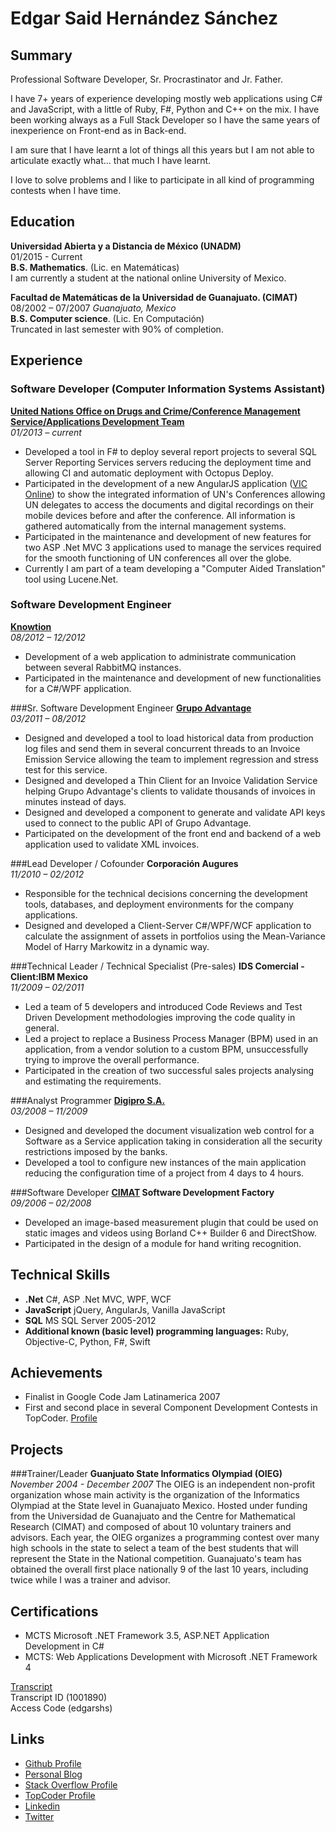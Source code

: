 Edgar Said Hernández Sánchez
============

Summary
----------
Professional Software Developer, Sr. Procrastinator and Jr. Father.

I have 7+ years of experience developing mostly web applications using C# and JavaScript, with a little of Ruby, F#, Python and C++ on the mix. I have been working always as a Full Stack Developer so I have the same years of inexperience on Front-end as in Back-end.

I am sure that I have learnt a lot of things all this years but I am not able to articulate exactly what... that much I have learnt.

I love to solve problems and I like to participate in all kind of programming contests when I have time.

Education
----------
__Universidad Abierta y a Distancia de México (UNADM)__  
01/2015 - Current  
__B.S. Mathematics__. (Lic. en Matemáticas)  
I am currently a student at the national online University of Mexico.

__Facultad de Matemáticas de la Universidad de Guanajuato. (CIMAT)__  
08/2002 – 07/2007 _Guanajuato, Mexico_  
__B.S. Computer science__. (Lic. En Computación)  
Truncated in last semester with 90% of completion.  

Experience
----------
### Software Developer (Computer Information Systems Assistant)
__[United Nations Office on Drugs and Crime/Conference Management Service/Applications Development Team](https://www.unvienna.org/unov/en/management_cms.html)__  
_01/2013 – current_  

* Developed a tool in F# to deploy several report projects to several SQL Server Reporting Services servers reducing the deployment time and allowing CI and automatic deployment with Octopus Deploy.
* Participated in the development of a new AngularJS application ([VIC Online](http://myconference.unov.org)) to show the integrated information of UN's Conferences allowing UN delegates to access the documents and digital recordings on their mobile devices before and after the conference. All information is gathered automatically from the internal management systems.
* Participated in the maintenance and development of new features for two ASP .Net MVC 3 applications used to manage the services required for the smooth functioning of UN conferences all over the globe.
* Currently I am part of a team developing a "Computer Aided Translation" tool using Lucene.Net.


### Software Development Engineer
__[Knowtion](http://www.knowtion.biz/)__  
_08/2012 – 12/2012_

* Development of a web application to administrate communication between several RabbitMQ instances.
* Participated in the maintenance and development of new functionalities for a C#/WPF application.


###Sr. Software Development Engineer
__[Grupo Advantage](http://www.grupoadvantage.com/)__  
_03/2011 – 08/2012_  

* Designed and developed a tool to load historical data from production log files and send them in several concurrent threads to an Invoice Emission Service allowing the team to implement regression and stress test for this service.
* Designed and developed a Thin Client for an Invoice Validation Service helping Grupo Advantage's clients to validate thousands of invoices in minutes instead of days.
* Designed and developed a component to generate and validate API keys used to connect to the public API of Grupo Advantage.
* Participated on the development of the front end and backend of a web application used to validate XML invoices.


###Lead Developer / Cofounder
__Corporación Augures__  
_11/2010 – 02/2012_  

* Responsible for the technical decisions concerning the development tools, databases, and deployment environments for the company applications.
* Designed and developed a Client-Server C#/WPF/WCF application to calculate the assignment of assets in portfolios using the Mean-Variance Model of Harry Markowitz in a dynamic way.


###Technical Leader / Technical Specialist (Pre-sales)
__IDS Comercial - Client:IBM Mexico__  
_11/2009 – 02/2011_  

* Led a team of 5 developers and introduced Code Reviews and Test Driven Development methodologies improving the code quality in general.
* Led a project to replace a Business Process Manager (BPM) used in an application, from a vendor solution to a custom BPM, unsuccessfully trying to improve the overall performance.
* Participated in the creation of two successful sales projects analysing and estimating the requirements.


###Analyst Programmer
__[Digipro S.A.](http://www.digipro.com.mx/)__  
_03/2008 – 11/2009_  

* Designed and developed the document visualization web control for a Software as a Service application taking in consideration all the security restrictions imposed by the banks.
* Developed a tool to configure new instances of the main application reducing the configuration time of a project from 4 days to 4 hours.


###Software Developer
__[CIMAT](http://www.cimat.mx/en) Software Development Factory__  
_09/2006 – 02/2008_  

*  Developed an image-based measurement plugin that could be used on static images and videos using Borland C++ Builder 6 and DirectShow.
* Participated in the design of a module for hand writing recognition.


Technical Skills
----------
* __.Net__ C#, ASP .Net MVC, WPF, WCF
* __JavaScript__ jQuery, AngularJs, Vanilla JavaScript
* __SQL__ MS SQL Server 2005-2012
* __Additional known (basic level) programming languages:__ Ruby, Objective-C, Python, F#, Swift


Achievements
----------
* Finalist in Google Code Jam Latinamerica 2007
* First and second place in several Component Development Contests in TopCoder. [Profile](http://www.topcoder.com/member-profile/limowankenobi/)

Projects
----------
###Trainer/Leader
__Guanjuato State Informatics Olympiad (OIEG)__
_November 2004 - December 2007_
The OIEG is an independent non-profit organization whose main activity is the organization of the Informatics Olympiad at the State level in Guanajuato Mexico. Hosted under funding from the Universidad de Guanajuato and the Centre for Mathematical Research (CIMAT) and composed of about 10 voluntary trainers and advisors. Each year, the OIEG organizes a programming contest over many high schools in the state to select a team of the best students that will represent the State in the National competition. Guanajuato's team has obtained the overall first place nationally 9 of the last 10 years, including twice while I was a trainer and advisor.


Certifications
----------
* MCTS Microsoft .NET Framework 3.5, ASP.NET Application Development in C#
* MCTS: Web Applications Development with Microsoft .NET Framework 4

[Transcript](https://mcp.microsoft.com/Anonymous//Transcript/Validate)  
Transcript ID (1001890)  
Access Code (edgarshs)

Links
----------
* [Github Profile](https://github.com/LimoWanKenobi)
* [Personal Blog](http://limowankenobi.github.io/)
* [Stack Overflow Profile](http://stackoverflow.com/users/149885/limo-wan-kenobi)
* [TopCoder Profile](http://www.topcoder.com/member-profile/limowankenobi/)
* [Linkedin](https://www.linkedin.com/pub/edgar-said-hern%C3%A1ndez-s%C3%A1nchez/16/713/925/en)
* [Twitter](https://twitter.com/edhzsz)
